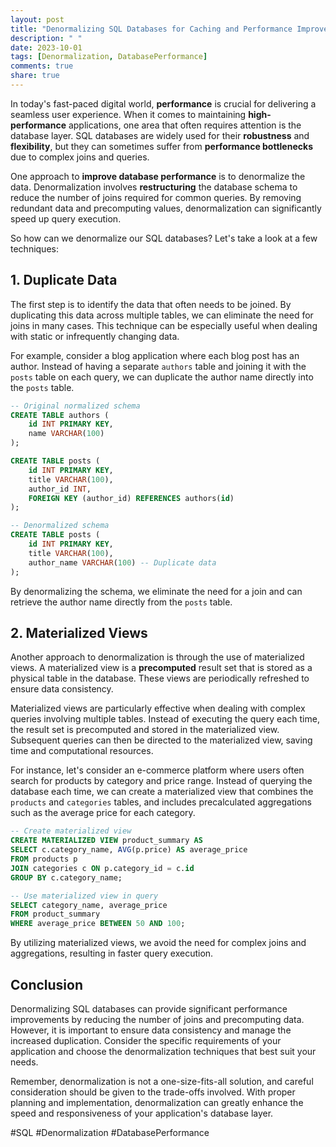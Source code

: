 ```yaml
---
layout: post
title: "Denormalizing SQL Databases for Caching and Performance Improvement"
description: " "
date: 2023-10-01
tags: [Denormalization, DatabasePerformance]
comments: true
share: true
---
```


In today's fast-paced digital world, **performance** is crucial for delivering a seamless user experience. When it comes to maintaining **high-performance** applications, one area that often requires attention is the database layer. SQL databases are widely used for their **robustness** and **flexibility**, but they can sometimes suffer from **performance bottlenecks** due to complex joins and queries.

One approach to **improve database performance** is to denormalize the data. Denormalization involves **restructuring** the database schema to reduce the number of joins required for common queries. By removing redundant data and precomputing values, denormalization can significantly speed up query execution.

So how can we denormalize our SQL databases? Let's take a look at a few techniques:

## 1. Duplicate Data

The first step is to identify the data that often needs to be joined. By duplicating this data across multiple tables, we can eliminate the need for joins in many cases. This technique can be especially useful when dealing with static or infrequently changing data.

For example, consider a blog application where each blog post has an author. Instead of having a separate `authors` table and joining it with the `posts` table on each query, we can duplicate the author name directly into the `posts` table.

```sql
-- Original normalized schema
CREATE TABLE authors (
    id INT PRIMARY KEY,
    name VARCHAR(100)
);

CREATE TABLE posts (
    id INT PRIMARY KEY,
    title VARCHAR(100),
    author_id INT,
    FOREIGN KEY (author_id) REFERENCES authors(id)
);

-- Denormalized schema
CREATE TABLE posts (
    id INT PRIMARY KEY,
    title VARCHAR(100),
    author_name VARCHAR(100) -- Duplicate data
);
```

By denormalizing the schema, we eliminate the need for a join and can retrieve the author name directly from the `posts` table.

## 2. Materialized Views

Another approach to denormalization is through the use of materialized views. A materialized view is a **precomputed** result set that is stored as a physical table in the database. These views are periodically refreshed to ensure data consistency.

Materialized views are particularly effective when dealing with complex queries involving multiple tables. Instead of executing the query each time, the result set is precomputed and stored in the materialized view. Subsequent queries can then be directed to the materialized view, saving time and computational resources.

For instance, let's consider an e-commerce platform where users often search for products by category and price range. Instead of querying the database each time, we can create a materialized view that combines the `products` and `categories` tables, and includes precalculated aggregations such as the average price for each category.

```sql
-- Create materialized view
CREATE MATERIALIZED VIEW product_summary AS
SELECT c.category_name, AVG(p.price) AS average_price
FROM products p
JOIN categories c ON p.category_id = c.id
GROUP BY c.category_name;

-- Use materialized view in query
SELECT category_name, average_price
FROM product_summary
WHERE average_price BETWEEN 50 AND 100;
```

By utilizing materialized views, we avoid the need for complex joins and aggregations, resulting in faster query execution.

## Conclusion

Denormalizing SQL databases can provide significant performance improvements by reducing the number of joins and precomputing data. However, it is important to ensure data consistency and manage the increased duplication. Consider the specific requirements of your application and choose the denormalization techniques that best suit your needs.

Remember, denormalization is not a one-size-fits-all solution, and careful consideration should be given to the trade-offs involved. With proper planning and implementation, denormalization can greatly enhance the speed and responsiveness of your application's database layer.

#SQL #Denormalization #DatabasePerformance